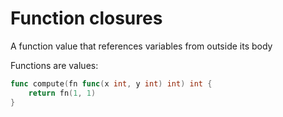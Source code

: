 # Function closures
A function value that references variables from outside its body

Functions are values:
```go
func compute(fn func(x int, y int) int) int {
    return fn(1, 1)
}
```